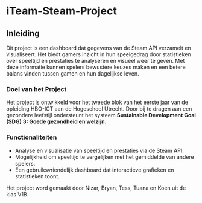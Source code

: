 # iTeam-Steam-Project

## Inleiding

Dit project is een dashboard dat gegevens van de Steam API verzamelt en visualiseert. Het biedt gamers inzicht in hun speelgedrag door statistieken over speeltijd en prestaties te analyseren en visueel weer te geven. Met deze informatie kunnen spelers bewustere keuzes maken en een betere balans vinden tussen gamen en hun dagelijkse leven.

### Doel van het Project

Het project is ontwikkeld voor het tweede blok van het eerste jaar van de opleiding HBO-ICT aan de Hogeschool Utrecht. Door bij te dragen aan een gezondere leefstijl ondersteunt het systeem **Sustainable Development Goal (SDG) 3: Goede gezondheid en welzijn**.

### Functionaliteiten

- Analyse en visualisatie van speeltijd en prestaties via de Steam API.
- Mogelijkheid om speeltijd te vergelijken met het gemiddelde van andere spelers.
- Een gebruiksvriendelijk dashboard dat interactieve grafieken en statistieken toont.

Het project word gemaakt door Nizar, Bryan, Tess, Tuana en Koen uit de klas V1B.
